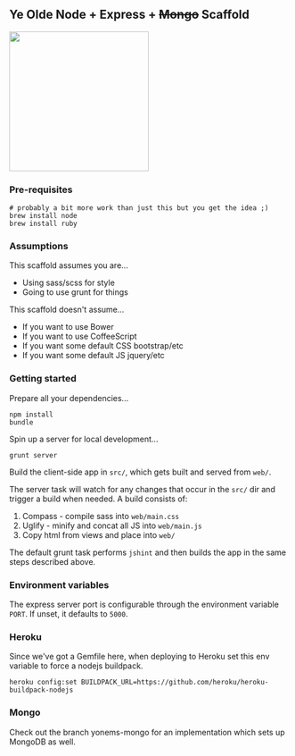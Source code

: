 ## Ye Olde Node + Express + ~~Mongo~~ Scaffold

<img src="http://media0.giphy.com/media/LGzrggUppEBdm/giphy.gif" width=250 height=250/>

### Pre-requisites

    # probably a bit more work than just this but you get the idea ;)
    brew install node
    brew install ruby

### Assumptions

This scaffold assumes you are...
* Using sass/scss for style
* Going to use grunt for things

This scaffold doesn't assume...
* If you want to use Bower
* If you want to use CoffeeScript
* If you want some default CSS bootstrap/etc
* If you want some default JS jquery/etc

### Getting started

Prepare all your dependencies...

    npm install
    bundle

Spin up a server for local development...

    grunt server

Build the client-side app in ``src/``, which gets built and served from ``web/``.

The server task will watch for any changes that occur in the ``src/`` dir
and trigger a build when needed. A build consists of:

1. Compass - compile sass into ``web/main.css``
2. Uglify - minify and concat all JS into ``web/main.js``
3. Copy html from views and place into ``web/``

The default grunt task performs ``jshint`` and then builds the app 
in the same steps described above.

### Environment variables

The express server port is configurable through the environment variable ``PORT``. If unset, it defaults to ``5000``.

### Heroku

Since we've got a Gemfile here, when deploying to Heroku
set this env variable to force a nodejs buildpack.

    heroku config:set BUILDPACK_URL=https://github.com/heroku/heroku-buildpack-nodejs

### Mongo

Check out the branch yonems-mongo for an implementation which sets up MongoDB as well.
